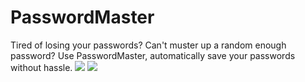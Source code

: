 # PasswordMaster
Tired of losing your passwords? Can't muster up a random enough password? Use PasswordMaster, automatically save your passwords without hassle.
![](https://i.imgur.com/ymmBZ8P.png)
![](https://i.imgur.com/kTwB3m7.png)
